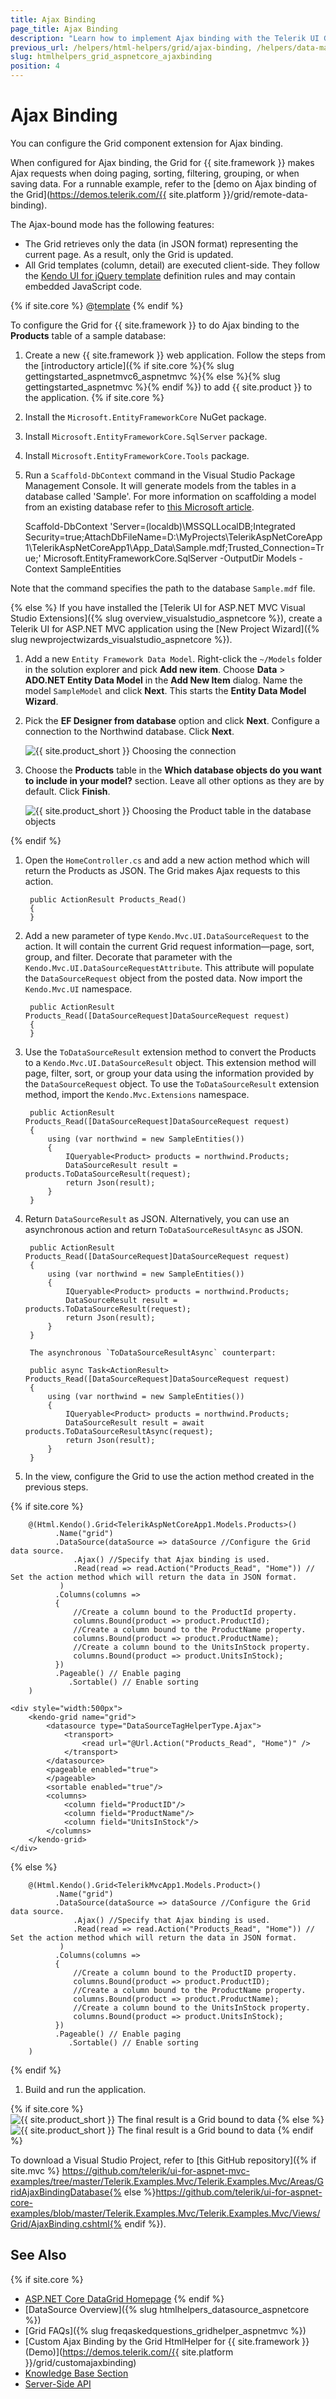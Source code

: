```yaml
---
title: Ajax Binding
page_title: Ajax Binding
description: "Learn how to implement Ajax binding with the Telerik UI Grid component for {{ site.framework }}."
previous_url: /helpers/html-helpers/grid/ajax-binding, /helpers/data-management/grid/binding/ajax-binding
slug: htmlhelpers_grid_aspnetcore_ajaxbinding
position: 4
---
```


# Ajax Binding

You can configure the Grid component extension for Ajax binding.

When configured for Ajax binding, the Grid for {{ site.framework }} makes Ajax requests when doing paging, sorting, filtering, grouping, or when saving data. For a runnable example, refer to the [demo on Ajax binding of the Grid](https://demos.telerik.com/{{ site.platform }}/grid/remote-data-binding).  

The Ajax-bound mode has the following features:
- The Grid retrieves only the data (in JSON format) representing the current page. As a result, only the Grid is updated.
- All Grid templates (column, detail) are executed client-side. They follow the [Kendo UI for jQuery template](https://docs.telerik.com/kendo-ui/framework/templates/overview) definition rules and may contain embedded JavaScript code.

{% if site.core %}
@[template](/_contentTemplates/core/json-serialization-note.md#json-serialization-note)
{% endif %}

To configure the Grid for {{ site.framework }} to do Ajax binding to the **Products** table of a sample database:

1. Create a new {{ site.framework }} web application. Follow the steps from the [introductory article]({% if site.core %}{% slug gettingstarted_aspnetmvc6_aspnetmvc %}{% else %}{% slug gettingstarted_aspnetmvc %}{% endif %}) to add {{ site.product }} to the application. 
{% if site.core %}
1. Install the `Microsoft.EntityFrameworkCore` NuGet package.
1. Install `Microsoft.EntityFrameworkCore.SqlServer` package.
1. Install `Microsoft.EntityFrameworkCore.Tools` package.
1. Run a `Scaffold-DbContext` command in the Visual Studio Package Management Console. It will generate models from the tables in a database called 'Sample'. For more information on scaffolding a model from an existing database refer to [this Microsoft article](https://docs.microsoft.com/en-us/ef/core/get-started/aspnetcore/existing-db#reverse-engineer-your-model).

    Scaffold-DbContext 'Server=(localdb)\MSSQLLocalDB;Integrated Security=true;AttachDbFileName=D:\MyProjects\TelerikAspNetCoreApp1\TelerikAspNetCoreApp1\App_Data\Sample.mdf;Trusted_Connection=True;' Microsoft.EntityFrameworkCore.SqlServer -OutputDir Models -Context SampleEntities
    
Note that the command specifies the path to the database `Sample.mdf` file.

{% else %}
If you have installed the [Telerik UI for ASP.NET MVC Visual Studio Extensions]({% slug overview_visualstudio_aspnetcore %}), create a Telerik UI for ASP.NET MVC application using the [New Project Wizard]({% slug newprojectwizards_visualstudio_aspnetcore %}). 

1. Add a new `Entity Framework Data Model`. Right-click the `~/Models` folder in the solution explorer and pick **Add new item**. Choose **Data** > **ADO.NET Entity Data Model** in the **Add New Item** dialog. Name the model `SampleModel` and click **Next**. This starts the **Entity Data Model Wizard**.
1.  Pick the **EF Designer from database** option and click **Next**. Configure a connection to the Northwind database. Click **Next**.

    ![{{ site.product_short }} Choosing the connection](../images/grid-binding-choose-data-connection.png)

1. Choose the **Products** table in the **Which database objects do you want to include in your model?** section. Leave all other options as they are by default. Click **Finish**.

    ![{{ site.product_short }} Choosing the Product table in the database objects](../images/grid-binding-choose-database-objects.png)

{% endif %}

1. Open the `HomeController.cs` and add a new action method which will return the Products as JSON. The Grid makes Ajax requests to this action.

        public ActionResult Products_Read()
        {
        }

1. Add a new parameter of type `Kendo.Mvc.UI.DataSourceRequest` to the action. It will contain the current Grid request information&mdash;page, sort, group, and filter. Decorate that parameter with the `Kendo.Mvc.UI.DataSourceRequestAttribute`. This attribute will populate the `DataSourceRequest` object from the posted data. Now import the `Kendo.Mvc.UI` namespace.

        public ActionResult Products_Read([DataSourceRequest]DataSourceRequest request)
        {
        }

1. Use the `ToDataSourceResult` extension method to convert the Products to a `Kendo.Mvc.UI.DataSourceResult` object. This extension method will page, filter, sort, or group your data using the information provided by the `DataSourceRequest` object. To use the `ToDataSourceResult` extension method, import the `Kendo.Mvc.Extensions` namespace.

        public ActionResult Products_Read([DataSourceRequest]DataSourceRequest request)
        {
            using (var northwind = new SampleEntities())
            {
                IQueryable<Product> products = northwind.Products;
                DataSourceResult result = products.ToDataSourceResult(request);
                return Json(result);
            }
        }

1. Return `DataSourceResult` as JSON. Alternatively, you can use an asynchronous action and return `ToDataSourceResultAsync` as JSON.

        public ActionResult Products_Read([DataSourceRequest]DataSourceRequest request)
        {
            using (var northwind = new SampleEntities())
            {
                IQueryable<Product> products = northwind.Products;
                DataSourceResult result = products.ToDataSourceResult(request);
                return Json(result);
            }
        }

        The asynchronous `ToDataSourceResultAsync` counterpart:

        public async Task<ActionResult> Products_Read([DataSourceRequest]DataSourceRequest request)
        {
            using (var northwind = new SampleEntities())
            {
                IQueryable<Product> products = northwind.Products;
                DataSourceResult result = await products.ToDataSourceResultAsync(request);
                return Json(result);
            }
        }

1. In the view, configure the Grid to use the action method created in the previous steps.

{% if site.core %}
```HtmlHelper
    @(Html.Kendo().Grid<TelerikAspNetCoreApp1.Models.Products>()
          .Name("grid")
          .DataSource(dataSource => dataSource //Configure the Grid data source.
              .Ajax() //Specify that Ajax binding is used.
              .Read(read => read.Action("Products_Read", "Home")) // Set the action method which will return the data in JSON format.
           )
          .Columns(columns =>
          {
              //Create a column bound to the ProductId property.
              columns.Bound(product => product.ProductId);
              //Create a column bound to the ProductName property.
              columns.Bound(product => product.ProductName);
              //Create a column bound to the UnitsInStock property.
              columns.Bound(product => product.UnitsInStock);
          })
          .Pageable() // Enable paging
             .Sortable() // Enable sorting
    )
```
```TagHelper
<div style="width:500px">
    <kendo-grid name="grid">
        <datasource type="DataSourceTagHelperType.Ajax">
            <transport>
                <read url="@Url.Action("Products_Read", "Home")" />
            </transport>
        </datasource>
        <pageable enabled="true">
        </pageable>
        <sortable enabled="true"/>
        <columns>
            <column field="ProductID"/>
            <column field="ProductName"/>
            <column field="UnitsInStock"/>
        </columns>
    </kendo-grid>
</div>
```
{% else %}
```HtmlHelper
    @(Html.Kendo().Grid<TelerikMvcApp1.Models.Product>()
          .Name("grid")
          .DataSource(dataSource => dataSource //Configure the Grid data source.
              .Ajax() //Specify that Ajax binding is used.
              .Read(read => read.Action("Products_Read", "Home")) // Set the action method which will return the data in JSON format.
           )
          .Columns(columns =>
          {
              //Create a column bound to the ProductID property.
              columns.Bound(product => product.ProductID);
              //Create a column bound to the ProductName property.
              columns.Bound(product => product.ProductName);
              //Create a column bound to the UnitsInStock property.
              columns.Bound(product => product.UnitsInStock);
          })
          .Pageable() // Enable paging
             .Sortable() // Enable sorting
    )
```
{% endif %}

1. Build and run the application.

{% if site.core %}
![{{ site.product_short }} The final result is a Grid bound to data](../images/grid-binding-core.png)
{% else %}
![{{ site.product_short }} The final result is a Grid bound to data](../images/grid-binding-mvc.png)
{% endif %}

To download a Visual Studio Project, refer to [this GitHub repository]({% if site.mvc %} https://github.com/telerik/ui-for-aspnet-mvc-examples/tree/master/Telerik.Examples.Mvc/Telerik.Examples.Mvc/Areas/GridAjaxBindingDatabase{% else %}https://github.com/telerik/ui-for-aspnet-core-examples/blob/master/Telerik.Examples.Mvc/Telerik.Examples.Mvc/Views/Grid/AjaxBinding.cshtml{% endif %}).

## See Also

{% if site.core %}
* [ASP.NET Core DataGrid Homepage](https://www.telerik.com/aspnet-core-ui/grid)
{% endif %}
* [DataSource Overview]({% slug htmlhelpers_datasource_aspnetcore %})
* [Grid FAQs]({% slug freqaskedquestions_gridhelper_aspnetmvc %})
* [Custom Ajax Binding by the Grid HtmlHelper for {{ site.framework }} (Demo)](https://demos.telerik.com/{{ site.platform }}/grid/customajaxbinding)
* [Knowledge Base Section](/knowledge-base)
* [Server-Side API](/api/grid)
